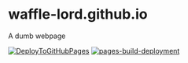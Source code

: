 # waffle-lord.github.io
A dumb webpage

[![DeployToGitHubPages](https://github.com/waffle-lord/waffle-lord.github.io/actions/workflows/main.yml/badge.svg)](https://github.com/waffle-lord/waffle-lord.github.io/actions/workflows/main.yml) [![pages-build-deployment](https://github.com/waffle-lord/waffle-lord.github.io/actions/workflows/pages/pages-build-deployment/badge.svg)](https://github.com/waffle-lord/waffle-lord.github.io/actions/workflows/pages/pages-build-deployment)
